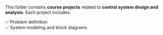 This folder contains **course projects** related to **control system design and analysis**. Each project includes:  

✅ Problem definition  
✅ System modeling and block diagrams
